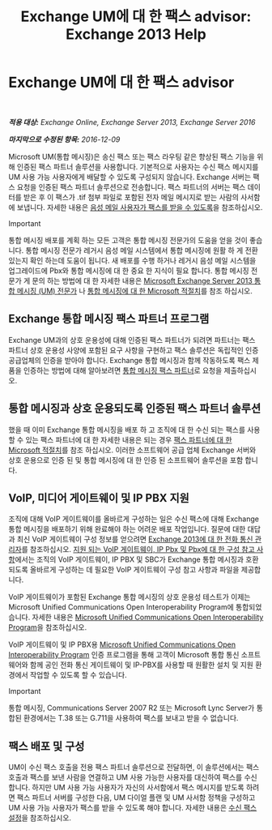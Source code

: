 ﻿---
title: 'Exchange UM에 대 한 팩스 advisor: Exchange 2013 Help'
TOCTitle: Exchange UM에 대 한 팩스 advisor
ms:assetid: 928a466d-cc0c-4160-bd4c-f0fc76b038d4
ms:mtpsurl: https://technet.microsoft.com/ko-kr/library/Ee364747(v=EXCHG.150)
ms:contentKeyID: 52058010
ms.date: 05/22/2018
mtps_version: v=EXCHG.150
ms.translationtype: MT
---

# Exchange UM에 대 한 팩스 advisor

 

_**적용 대상:** Exchange Online, Exchange Server 2013, Exchange Server 2016_

_**마지막으로 수정된 항목:** 2016-12-09_

Microsoft UM(통합 메시징)은 송신 팩스 또는 팩스 라우팅 같은 향상된 팩스 기능을 위해 인증된 팩스 파트너 솔루션을 사용합니다. 기본적으로 사용자는 수신 팩스 메시지를 UM 사용 가능 사용자에게 배달할 수 있도록 구성되지 않습니다. Exchange 서버는 팩스 요청을 인증된 팩스 파트너 솔루션으로 전송합니다. 팩스 파트너의 서버는 팩스 데이터를 받은 후 이 팩스가 .tif 첨부 파일로 포함된 전자 메일 메시지로 받는 사람의 사서함에 보냅니다. 자세한 내용은 [음성 메일 사용자가 팩스를 받을 수 있도록](enable-voice-mail-users-to-receive-faxes-exchange-2013-help.md)을 참조하십시오.


> [!IMPORTANT]
> 통합 메시징 배포를 계획 하는 모든 고객은 통합 메시징 전문가의 도움을 얻을 것이 좋습니다. 통합 메시징 전문가 레거시 음성 메일 시스템에서 통합 메시징에 원활 하 게 전환 있는지 확인 하는데 도움이 됩니다. 새 배포를 수행 하거나 레거시 음성 메일 시스템을 업그레이드에 Pbx와 통합 메시징에 대 한 중요 한 지식이 필요 합니다. 통합 메시징 전문가 게 문의 하는 방법에 대 한 자세한 내용은 <A href="http://go.microsoft.com/fwlink/p/?linkid=262708">Microsoft Exchange Server 2013 통합 메시징 (UM) 전문가</A> 나 <A href="https://go.microsoft.com/fwlink/p/?linkid=261951">통합 메시징에 대 한 Microsoft 적절치</A>를 참조 하십시오.



## Exchange 통합 메시징 팩스 파트너 프로그램

Exchange UM과의 상호 운용성에 대해 인증된 팩스 파트너가 되려면 파트너는 팩스 파트너 상호 운용성 사양에 포함된 요구 사항을 구현하고 팩스 솔루션은 독립적인 인증 공급업체의 인증을 받아야 합니다. Exchange 통합 메시징과 함께 작동하도록 팩스 제품을 인증하는 방법에 대해 알아보려면 [통합 메시징 팩스 파트너](mailto:fax-part@microsoft.com)로 요청을 제출하십시오.

## 통합 메시징과 상호 운용되도록 인증된 팩스 파트너 솔루션

했을 때 이미 Exchange 통합 메시징을 배포 하 고 조직에 대 한 수신 되는 팩스를 사용할 수 있는 팩스 파트너에 대 한 자세한 내용은 되는 경우 [팩스 파트너에 대 한 Microsoft 적절치](https://go.microsoft.com/fwlink/p/?linkid=190238)를 참조 하십시오. 이러한 소프트웨어 공급 업체 Exchange 서버와 상호 운용으로 인증 된 및 통합 메시징에 대 한 인증 된 소프트웨어 솔루션을 포함 합니다.

## VoIP, 미디어 게이트웨이 및 IP PBX 지원

조직에 대해 VoIP 게이트웨이를 올바르게 구성하는 일은 수신 팩스에 대해 Exchange 통합 메시징을 배포하기 위해 완료해야 하는 어려운 배포 작업입니다. 질문에 대한 대답과 최신 VoIP 게이트웨이 구성 정보를 얻으려면 [Exchange 2013에 대 한 전화 통신 관리자](telephony-advisor-for-exchange-2013-exchange-2013-help.md)를 참조하십시오. [지원 되는 VoIP 게이트웨이, IP Pbx 및 Pbx에 대 한 구성 참고 사항](configuration-notes-for-supported-voip-gateways-ip-pbxs-and-pbxs-exchange-2013-help.md)에서는 조직의 VoIP 게이트웨이, IP PBX 및 SBC가 Exchange 통합 메시징과 호환되도록 올바르게 구성하는 데 필요한 VoIP 게이트웨이 구성 참고 사항과 파일을 제공합니다.

VoIP 게이트웨이가 포함된 Exchange 통합 메시징의 상호 운용성 테스트가 이제는 Microsoft Unified Communications Open Interoperability Program에 통합되었습니다. 자세한 내용은 [Microsoft Unified Communications Open Interoperability Program](http://go.microsoft.com/fwlink/p/?linkid=140722)을 참조하십시오.

VoIP 게이트웨이 및 IP PBX용 [Microsoft Unified Communications Open Interoperability Program](http://go.microsoft.com/fwlink/p/?linkid=140722) 인증 프로그램을 통해 고객이 Microsoft 통합 통신 소프트웨어와 함께 공인 전화 통신 게이트웨이 및 IP-PBX를 사용할 때 원활한 설치 및 지원 환경에서 작업할 수 있도록 할 수 있습니다.


> [!IMPORTANT]
> 통합 메시징, Communications Server 2007 R2 또는 Microsoft Lync Server가 통합된 환경에서는 T.38 또는 G.711을 사용하여 팩스를 보내고 받을 수 없습니다.



## 팩스 배포 및 구성

UM이 수신 팩스 호출을 전용 팩스 파트너 솔루션으로 전달하면, 이 솔루션에서는 팩스 호출과 팩스를 보낸 사람을 연결하고 UM 사용 가능한 사용자를 대신하여 팩스를 수신합니다. 하지만 UM 사용 가능 사용자가 자신의 사서함에서 팩스 메시지를 받도록 하려면 팩스 파트너 서버를 구성한 다음, UM 다이얼 플랜 및 UM 사서함 정책을 구성하고 UM 사용 가능 사용자가 팩스를 받을 수 있도록 해야 합니다. 자세한 내용은 [수신 팩스 설정](setting-up-incoming-faxing-exchange-2013-help.md)을 참조하십시오.


